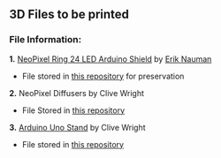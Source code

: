 ## 3D Files to be printed

### File Information:

**1.** [NeoPixel Ring 24 LED Arduino Shield](https://www.thingiverse.com/thing:1084592) by [Erik Nauman](https://www.thingiverse.com/enauman)
  - File stored in [this repository](./3D_Files/NeoPixel_Ring_24_LED_Arduino_Shield) for preservation
    
**2.** NeoPixel Diffusers by Clive Wright
- File Stored in [this repository](./3D_Files/Diffusers)

**3.** [Arduino Uno Stand]() by Clive Wright
  - File stored in [this repository](./3D_Files/Arduino_Uno_Stand_-_6911369)
